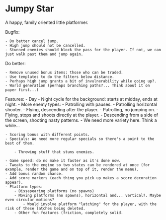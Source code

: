 # Jumpy Star

A happy, family oriented little platformer.

Bugfix:

	- Do better cancel jump.
	- High jump should not be cancelled.
	- Stunned enemies should block the pass for the player. If not, we can just walk past them and jump again.

Do better:

	- Remove unused bonus items: those who can be traded.
	- Use templates to do the filters below distance.
	- Perhaps high jump grants a bit of invulnerability while going up?.
	- World generation (perhaps branching paths?... Think about it on paper first...)

Features:
	- Day - Night cycle for the background: starts at midday, ends at night.
	- More enemy types:
		- Patrolling with pauses.
		- Patrolling horizontal shooter.
		- Flying, descending after the player.
		- Patrolling, no jumping on.
		- Flying, stops and shoots directly at the player.
		- Descending from a side of the screen, shooting nasty patterns.
		- We need more variety here. Think a while...
		
	- Scoring bonus with different points.
	- Specials: We need more regular specials so there's a point to the best of them.

		- Throwing stuff that stuns enemies.

	- Game speed: do no make it faster as it's done now.
	- Tweaks to the engine so two states can be rendered at once (for example, render the game and on top of it, render the menu).
	- Add bonus random chance.
	- Add score markers (each thing you pick up makes a score decoration appear).
	- Platform types:
		- Dissapearing platforms (no spawns)
		- Moving platforms (no spawns), horizontal and... vertical?. Maybe even circular motions?
			- Would involve platform "latching" for the player, with the risk of these latches being deleted.
		- Other fun features (friction, completely solid.
